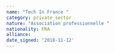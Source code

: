 ```yaml
---
name: "Tech In France "
category: private_sector
nature: "Association professionnelle "
nationality: FRA
alliance: 
date_signed: '2018-11-12'
---
```

    
